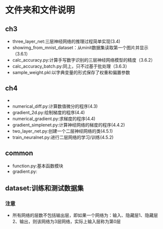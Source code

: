 # 文件夹和文件说明
## ch3
- three_layer_net:三层神经网络的推理过程简单实现(3.4)
- showimg_from_mnist_dataset：从minit数据集读取第一个图片并显示（3.6.1）
- calc_accuracy.py:计算手写数字识别的三层神经网络模型的精度（3.6.2）
- calc_accuracy_batch.py:同上，只不过基于批处理（3.6.3）
- sample_weight.pkl:以字典变量的形式保存了权重和偏置参数

## ch4
- 
- numerical_diff.py:计算数值微分的程序(4.3)
- gradient_2d.py:绘制梯度的程序(4.4)
- numerical_gradient.py:求梯度的程序(4.4)
- gradient_simplenet.py:计算神经网络的梯度的程序(4.4.2)
- two_layer_net.py:创建一个二层神经网络的类(4.5.1) 
- train_neuralnet.py:进行二层网络的学习/训练(4.5.2)

## common
- function.py:基本函数模块
- gradient.py:

## dataset:训练和测试数据集

### 注意
- 所有网络的层数不包括输出层，即如果一个网络为：输入、隐藏层1、隐藏层2、输出，则该网络为3层网络，实际上输入层称为第0层
